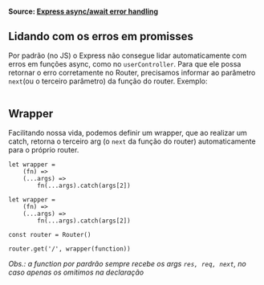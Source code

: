 #### Source: [Express async/await error handling](https://strongloop.com/strongblog/async-error-handling-expressjs-es7-promises-generators/#usinges7asyncawait)

## Lidando com os erros em promisses
Por padrão (no JS) o Express não consegue lidar automaticamente com erros em funções async, como no `userController`.
Para que ele possa retornar o erro corretamente no Router, precisamos informar ao parâmetro `next`(ou o terceiro parâmetro) da função do router.
Exemplo:

```MJS

```

## Wrapper
Facilitando nossa vida, podemos definir um wrapper, que ao realizar um catch, retorna o terceiro arg (o  `next` da função do router) automaticamente para o próprio router.

```MJS
let wrapper =
    (fn) =>
    (...args) =>
        fn(...args).catch(args[2])

let wrapper =
    (fn) =>
    (...args) =>
        fn(...args).catch(args[2])

const router = Router()

router.get('/', wrapper(function))
```

*Obs.: a function por pardrão sempre recebe os args `res, req, next`, no caso apenas os omitimos na declaração*